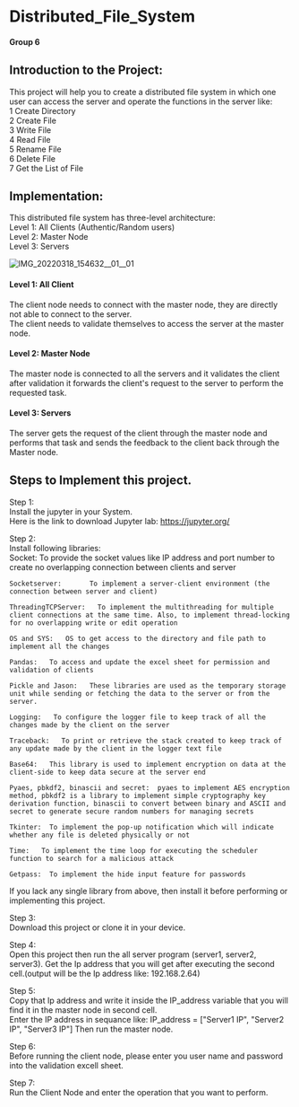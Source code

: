 # Distributed_File_System  
  
#### Group 6  
  
## Introduction to the Project:

This project will help you to create a distributed file system in which one user can access the server and operate the functions in the server like:       
  1 Create Directory   
  2 Create File   
  3 Write File   
  4 Read File   
  5 Rename File   
  6 Delete File   
  7 Get the List of File   

## Implementation:

This distributed file system has three-level architecture:  
Level 1: All Clients (Authentic/Random users)   
Level 2: Master Node    
Level 3: Servers   

![IMG_20220318_154632__01__01](https://user-images.githubusercontent.com/34422998/159078539-618bda95-6b7f-4ae1-9d2e-1dd066d6c133.jpg)

#### Level 1: All Client  
The client node needs to connect with the master node, they are directly not able to connect to the server.   
The client needs to validate themselves to access the server at the master node.  

#### Level 2: Master Node   
The master node is connected to all the servers and it validates the client after validation it forwards the client's request to the server to perform the requested task.   

#### Level 3: Servers  
The server gets the request of the client through the master node and performs that task and sends the feedback to the client back through the Master node.


## Steps to Implement this project.  
  
Step 1:  
Install the jupyter in your System.  
        Here is the link to download Jupyter lab: https://jupyter.org/    
            
Step 2:   
Install following libraries:   
  Socket:	To provide the socket values like IP address and port number to create no overlapping connection between clients and server 
      
	Socketserver:		To implement a server-client environment (the connection between server and client)    
	    
	ThreadingTCPServer:   To implement the multithreading for multiple client connections at the same time. Also, to implement thread-locking for no overlapping write or edit operation      
	    
	OS and SYS:   OS to get access to the directory and file path to implement all the changes    
	    
	Pandas:   To access and update the excel sheet for permission and validation of clients    
	    
	Pickle and Jason:   These libraries are used as the temporary storage unit while sending or fetching the data to the server or from the server.    
	    
	Logging:   To configure the logger file to keep track of all the changes made by the client on the server    
	    
	Traceback:   To print or retrieve the stack created to keep track of any update made by the client in the logger text file    
	    
	Base64:   This library is used to implement encryption on data at the client-side to keep data secure at the server end     
	    
	Pyaes, pbkdf2, binascii and secret:  pyaes to implement AES encryption method, pbkdf2 is a library to implement simple cryptography key derivation function, binascii to convert between binary and ASCII and secret to generate secure random numbers for managing secrets    
	    
	Tkinter:  To implement the pop-up notification which will indicate whether any file is deleted physically or not    
	    
	Time:   To implement the time loop for executing the scheduler function to search for a malicious attack    
	    
 	Getpass:  To implement the hide input feature for passwords    
	    
If you lack any single library from above, then install it before performing or implementing this project.      
    
        
Step 3:  
Download this project or clone it in your device.  
    
Step 4:  
Open this project then run the all server program (server1, server2, server3).
         Get the Ip address that you will get after executing the second cell.(output will be the Ip address like: 192.168.2.64)
           
Step 5:  
Copy that Ip address and write it inside the IP_address variable that you will find it in the master node in second cell.  
        Enter the IP address in sequance like: IP_address = ["Server1 IP", "Server2 IP", "Server3 IP"]
        Then run the master node.  
          
Step 6:  
Before running the client node, please enter you user name and password into the validation excell sheet.  
        
Step 7:  
Run the Client Node and enter the operation that you want to perform.  




